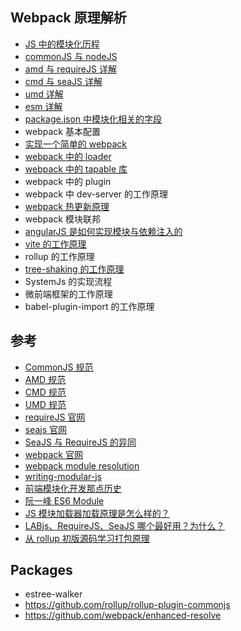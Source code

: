 ## Webpack 原理解析

- [JS 中的模块化历程](./重新梳理前端模块化.md)
- [commonJS 与 nodeJS](./CommonJS与Node.md)
- [amd 与 requireJS 详解](./AMD与RequireJS.md)
- [cmd 与 seaJS 详解](./CMD与SeaJS.md)
- [umd 详解](./UMD.md)
- [esm 详解](./ES6-module.md)
- [package.json 中模块化相关的字段](./package.json中模块化相关的字段.md)
- webpack 基本配置
- [实现一个简单的 webpack](./1-实现mini-webpack.md)
- [webpack 中的 loader](./2-webpack中loader的运行机制.md)
- [webpack 中的 tapable 库](./3-webpack中的tabpable.md)
- webpack 中的 plugin
- webpack 中 dev-server 的工作原理
- [webpack 热更新原理](./webpack-hmr.md)
- webpack 模块联邦
- [angularJS 是如何实现模块与依赖注入的](../AngularJS/build-your-own-angular-cp10-module-injection.md)
- [vite 的工作原理](./vite.md)
- rollup 的工作原理
- [tree-shaking 的工作原理](./tree-shaking.md)
- SystemJs 的实现流程
- 微前端框架的工作原理
- babel-plugin-import 的工作原理

## 参考

- [CommonJS 规范](http://www.commonjs.org)
- [AMD 规范](https://wiki.commonjs.org/wiki/Modules/AsynchronousDefinition)
- [CMD 规范](https://github.com/cmdjs/specification/blob/master/draft/module.md)
- [UMD 规范](https://github.com/umdjs/umd/)
- [requireJS 官网](https://requirejs.org/)
- [seajs 官网](https://seajs.github.io/seajs/docs/en.html)
- [SeaJS 与 RequireJS 的异同](https://github.com/seajs/seajs/issues/277)
- [webpack 官网](https://webpack.js.org/)
- [webpack module resolution](https://webpack.js.org/concepts/module-resolution/)
- [writing-modular-js](http://justineo.github.io/singles/writing-modular-js/)
- [前端模块化开发那点历史](https://github.com/seajs/seajs/issues/588)
- [阮一峰 ES6 Module](https://es6.ruanyifeng.com/#docs/module)
- [JS 模块加载器加载原理是怎么样的？](https://www.zhihu.com/question/21157540)
- [LABjs、RequireJS、SeaJS 哪个最好用？为什么？](https://www.zhihu.com/question/20342350/answer/32484869)
- [从 rollup 初版源码学习打包原理](https://github.com/woai3c/Front-end-articles/issues/5)

## Packages

- estree-walker
- https://github.com/rollup/rollup-plugin-commonjs
- https://github.com/webpack/enhanced-resolve
